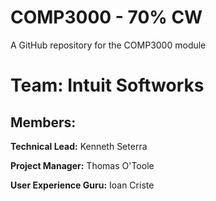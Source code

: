 # COMP3000 - 70% CW
A GitHub repository for the COMP3000 module

# Team: Intuit Softworks
## Members:
**Technical Lead:** Kenneth Seterra

**Project Manager:** Thomas O'Toole

**User Experience Guru:** Ioan Criste

